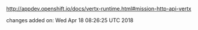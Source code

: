 http://appdev.openshift.io/docs/vertx-runtime.html#mission-http-api-vertx

 
 changes added on: Wed Apr 18 08:26:25 UTC 2018